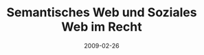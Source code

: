 ---
abstract: ''
authors:
- Gerald Fischer
- Thomas Grechenig
- Bernhard Horn
- Roman Trabitsch
- Johann Wachter
date: '2009-02-26'
featured: false
links:
- name: Publik
  url: https://publik.tuwien.ac.at/showentry.php?ID=184284&lang=1
publication_types:
- '0'
publishDate: '2009-02-26'
title: Semantisches Web und Soziales Web im Recht
url_pdf: ''
---